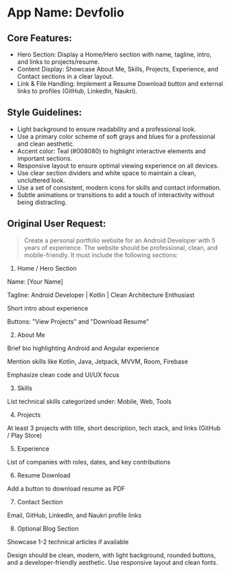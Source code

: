 # **App Name**: Devfolio

## Core Features:

- Hero Section: Display a Home/Hero section with name, tagline, intro, and links to projects/resume.
- Content Display: Showcase About Me, Skills, Projects, Experience, and Contact sections in a clear layout.
- Link & File Handling: Implement a Resume Download button and external links to profiles (GitHub, LinkedIn, Naukri).

## Style Guidelines:

- Light background to ensure readability and a professional look.
- Use a primary color scheme of soft grays and blues for a professional and clean aesthetic.
- Accent color: Teal (#008080) to highlight interactive elements and important sections.
- Responsive layout to ensure optimal viewing experience on all devices.
- Use clear section dividers and white space to maintain a clean, uncluttered look.
- Use a set of consistent, modern icons for skills and contact information.
- Subtle animations or transitions to add a touch of interactivity without being distracting.

## Original User Request:
> Create a personal portfolio website for an Android Developer with 5 years of experience. The website should be professional, clean, and mobile-friendly. It must include the following sections:

1. Home / Hero Section

Name: [Your Name]

Tagline: Android Developer | Kotlin | Clean Architecture Enthusiast

Short intro about experience

Buttons: "View Projects" and "Download Resume"



2. About Me

Brief bio highlighting Android and Angular experience

Mention skills like Kotlin, Java, Jetpack, MVVM, Room, Firebase

Emphasize clean code and UI/UX focus



3. Skills

List technical skills categorized under: Mobile, Web, Tools



4. Projects

At least 3 projects with title, short description, tech stack, and links (GitHub / Play Store)



5. Experience

List of companies with roles, dates, and key contributions



6. Resume Download

Add a button to download resume as PDF



7. Contact Section

Email, GitHub, LinkedIn, and Naukri profile links



8. Optional Blog Section

Showcase 1-2 technical articles if available




Design should be clean, modern, with light background, rounded buttons, and a developer-friendly aesthetic. Use responsive layout and clean fonts.
  